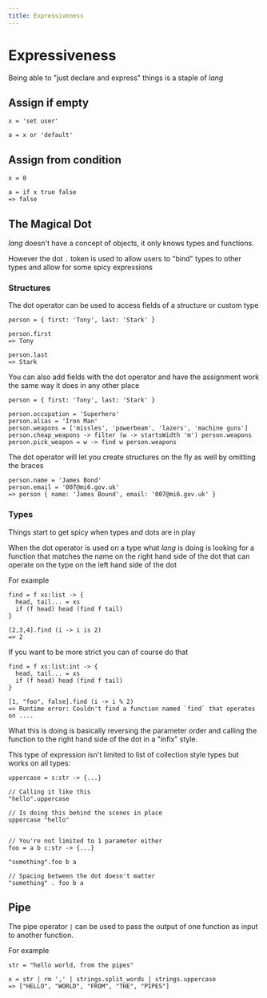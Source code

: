```yaml
---
title: Expressiveness
---
```


# Expressiveness

Being able to "just declare and express" things is a staple of _lang_

## Assign if empty

```
x = 'set user'

a = x or 'default'
```

## Assign from condition

```
x = 0 

a = if x true false
=> false
```


## The Magical Dot

_lang_ doesn't have a concept of objects, it only knows types and functions.

However the dot `.` token is used to allow users to "bind" types to other types
and allow for some spicy expressions

### Structures

The dot operator can be used to access fields of a structure or custom type

```
person = { first: 'Tony', last: 'Stark' }

person.first
=> Tony

person.last
=> Stark
```

You can also add fields with the dot operator and have the assignment work the
same way it does in any other place

```
person = { first: 'Tony', last: 'Stark' }

person.occupation = 'Superhero'
person.alias = 'Iron Man'
person.weapons = ['missles', 'powerbeam', 'lazers', 'machine guns']
person.cheap_weapons -> filter (w -> startsWidth 'm') person.weapons
person.pick_weapon = w -> find w person.weapons
```

The dot operator will let you create structures on the fly as well by omitting
the braces

```
person.name = 'James Bond'
person.email = '007@mi6.gov.uk'
=> person { name: 'James Bound', email: '007@mi6.gov.uk' }
```

### Types
Things start to get spicy when types and dots are in play

When the dot operator is used on a type what _lang_ is doing is looking for a
function that matches the name on the right hand side of the dot that can
operate on the type on the left hand side of the dot

For example

```
find = f xs:list -> {
  head, tail... = xs
  if (f head) head (find f tail)
}

[2,3,4].find (i -> i is 2)
=> 2
```
If you want to be more strict you can of course do that

```
find = f xs:list:int -> {
  head, tail... = xs
  if (f head) head (find f tail)
}

[1, "foo", false].find (i -> i % 2)
=> Runtime error: Couldn't find a function named `find` that operates on ....
```

What this is doing is basically reversing the parameter order and calling the
function to the right hand side of the dot in a "infix" style.

This type of expression isn't limited to list of collection style types but
works on all types:

```
uppercase = s:str -> {...}

// Calling it like this
"hello".uppercase

// Is doing this behind the scenes in place
uppercase "hello"


// You're not limited to 1 parameter either
foo = a b c:str -> {...}

"something".foo b a

// Spacing between the dot doesn't matter
"something" . foo b a
```


## Pipe

The pipe operator `|` can be used to pass the output of one function as input to
another function.

For example 

```
str = "hello world, from the pipes"

x = str | rm ',' | strings.split_words | strings.uppercase
=> ["HELLO", "WORLD", "FROM", "THE", "PIPES"]
```

